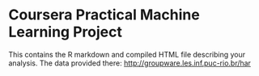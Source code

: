 Coursera Practical Machine Learning Project
===========================================

This contains the R markdown and compiled HTML file describing your analysis.
The data provided there: http://groupware.les.inf.puc-rio.br/har
